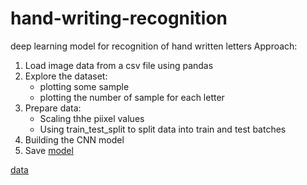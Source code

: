 # hand-writing-recognition
deep learning model for recognition of hand written letters
Approach:
1. Load image data from a csv file using pandas
2. Explore the dataset:
   - plotting some sample
   - plotting the number of sample for each letter
3. Prepare data:
   - Scaling thhe piixel values
   - Using train_test_split to split data into train and test batches
4. Building the CNN model
5. Save [model](https://drive.google.com/file/d/1-7bkPKbPlV1i7tAbtPvWJTGP_johdHcD/view?usp=sharing)

[data](https://www.kaggle.com/datasets/sachinpatel21/az-handwritten-alphabets-in-csv-format)
